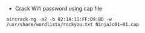 - Crack Wifi password using cap file

`aircrack-ng -a2 -b 02:1A:11:FF:D9:BD -w /usr/share/wordlists/rockyou.txt NinjaJc01–01.cap`
